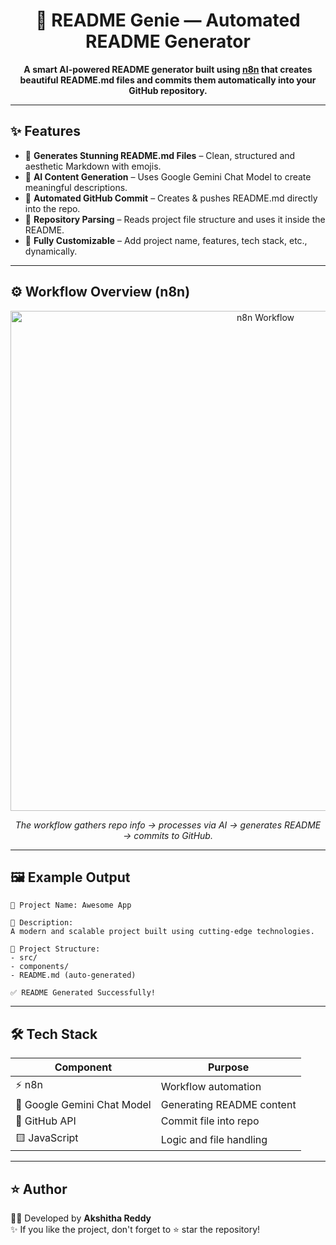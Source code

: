 <h1 align="center">🧠 README Genie — Automated README Generator</h1>

<p align="center">
  <b>A smart AI-powered README generator built using <a href="https://n8n.io/">n8n</a> that creates beautiful README.md files and commits them automatically into your GitHub repository.</b>
</p>

---

## ✨ Features

- 📝 **Generates Stunning README.md Files** – Clean, structured and aesthetic Markdown with emojis.
- 🤖 **AI Content Generation** – Uses Google Gemini Chat Model to create meaningful descriptions.
- 🔄 **Automated GitHub Commit** – Creates & pushes README.md directly into the repo.
- 📁 **Repository Parsing** – Reads project file structure and uses it inside the README.
- 🧩 **Fully Customizable** – Add project name, features, tech stack, etc., dynamically.

---

## ⚙️ Workflow Overview (n8n)

<p align="center">
  <img src="assets/workflow.png" alt="n8n Workflow" width="800"/>
</p>

<p align="center"><i>The workflow gathers repo info → processes via AI → generates README → commits to GitHub.</i></p>

---

## 🖼️ Example Output

    🌟 Project Name: Awesome App

    🚀 Description:
    A modern and scalable project built using cutting-edge technologies.

    📂 Project Structure:
    - src/
    - components/
    - README.md (auto-generated)

    ✅ README Generated Successfully!

---

## 🛠️ Tech Stack

| Component | Purpose |
|----------|----------|
| ⚡ n8n | Workflow automation |
| 🤖 Google Gemini Chat Model | Generating README content |
| 🐙 GitHub API | Commit file into repo |
| 🟨 JavaScript | Logic and file handling |

---

## ⭐ Author

👩‍💻 Developed by **Akshitha Reddy**  
✨ If you like the project, don't forget to ⭐ star the repository!

